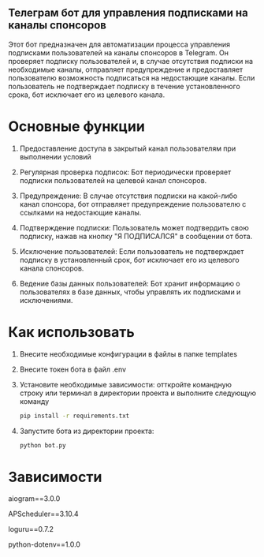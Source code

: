## Телеграм бот для управления подписками на каналы спонсоров

Этот бот предназначен для автоматизации процесса управления подписками пользователей на каналы спонсоров в Telegram. Он проверяет подписку пользователей и, в случае отсутствия подписки на необходимые каналы, отправляет предупреждение и предоставляет пользователю возможность подписаться на недостающие каналы. Если пользователь не подтверждает подписку в течение установленного срока, бот исключает его из целевого канала.

# Основные функции

1. Предоставление доступа в закрытый канал пользователям при выполнении условий

2. Регулярная проверка подписок: Бот периодически проверяет подписки пользователей на целевой канал спонсоров.

3. Предупреждение: В случае отсутствия подписки на какой-либо канал спонсора, бот отправляет предупреждение пользователю с ссылками на недостающие каналы.

4. Подтверждение подписки: Пользователь может подтвердить свою подписку, нажав на кнопку "Я ПОДПИСАЛСЯ" в сообщении от бота.

5. Исключение пользователей: Если пользователь не подтверждает подписку в установленный срок, бот исключает его из целевого канала спонсоров.

6. Ведение базы данных пользователей: Бот хранит информацию о пользователях в базе данных, чтобы управлять их подписками и исключениями.

# Как использовать

1. Внесите необходимые конфигурации в файлы в папке templates

2. Внесите токен бота в файл .env

3. Установите необходимые зависимости: отткройте командную строку или терминал в директории проекта и выполните следующую команду
    ```bash
    pip install -r requirements.txt
    ```
4. Запустите бота из директории проекта:
    ```bash
    python bot.py
    ```
   
# Зависимости 

aiogram==3.0.0

APScheduler==3.10.4

loguru==0.7.2

python-dotenv==1.0.0



